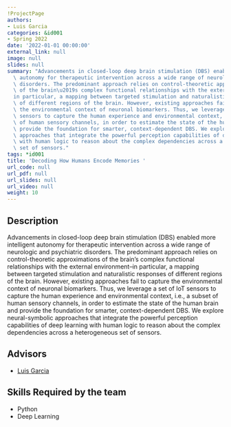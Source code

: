 ```yaml
---
!ProjectPage
authors:
- Luis Garcia
categories: &id001
- Spring 2022
date: '2022-01-01 00:00:00'
external_link: null
image: null
slides: null
summary: "Advancements in closed-loop deep brain stimulation (DBS) enabled more intelligent\
  \ autonomy for therapeutic intervention across a wide range of neurologic and psychiatric\
  \ disorders. The predominant approach relies on control-theoretic approximations\
  \ of the brain\u2019s complex functional relationships with the external environment\u2013\
  in particular, a mapping between targeted stimulation and naturalistic responses\
  \ of different regions of the brain. However, existing approaches fail to capture\
  \ the environmental context of neuronal biomarkers. Thus, we leverage a set of IoT\
  \ sensors to capture the human experience and environmental context, i.e., a subset\
  \ of human sensory channels, in order to estimate the state of the human brain and\
  \ provide the foundation for smarter, context-dependent DBS. We explore neural-symbolic\
  \ approaches that integrate the powerful perception capabilities of deep learning\
  \ with human logic to reason about the complex dependencies across a heterogeneous\
  \ set of sensors."
tags: *id001
title: 'Decoding How Humans Encode Memories '
url_code: null
url_pdf: null
url_slides: null
url_video: null
weight: 10
---
```

## Description

Advancements in closed-loop deep brain stimulation (DBS) enabled more intelligent autonomy for therapeutic intervention across a wide range of neurologic and psychiatric disorders. The predominant approach relies on control-theoretic approximations of the brain’s complex functional relationships with the external environment–in particular, a mapping between targeted stimulation and naturalistic responses of different regions of the brain. However, existing approaches fail to capture the environmental context of neuronal biomarkers. Thus, we leverage a set of IoT sensors to capture the human experience and environmental context, i.e., a subset of human sensory channels, in order to estimate the state of the human brain and provide the foundation for smarter, context-dependent DBS. We explore neural-symbolic approaches that integrate the powerful perception capabilities of deep learning with human logic to reason about the complex dependencies across a heterogeneous set of sensors.




## Advisors

* [Luis Garcia](../../../author/luis-garcia)

## Skills Required by the team


* Python
* Deep Learning